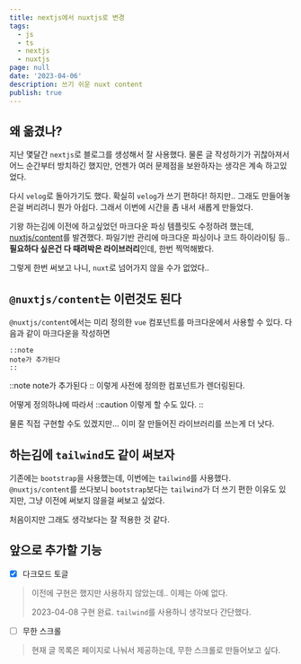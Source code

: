 ```yaml
---
title: nextjs에서 nuxtjs로 변경
tags:
  - js
  - ts
  - nextjs
  - nuxtjs
page: null
date: '2023-04-06'
description: 쓰기 쉬운 nuxt content
publish: true
---
```


## 왜 옮겼나?

지난 몇달간 `nextjs`로 블로그를 생성해서 잘 사용했다.
물론 글 작성하기가 귀찮아져서 어느 순간부터 방치하긴 했지만,
언젠가 여러 문제점을 보완하자는 생각은 계속 하고있었다.

다시 `velog`로 돌아가기도 했다. 확실히 `velog`가 쓰기 편하다!
하지만.. 그래도 만들어놓은걸 버리려니 뭔가 아쉽다. 그래서 이번에 시간을 좀 내서 새롭게 만들었다.

기왕 하는김에 이전에 하고싶었던 마크다운 파싱 템플릿도 수정하려 했는데, [nuxtjs/content](https://content.nuxtjs.org/)를 발견했다. 파일기반 관리에 마크다운 파싱이나 코드 하이라이팅 등.. **필요하다 싶은건 다 때려박은 라이브러리**인데, 한번 찍먹해봤다.

그렇게 한번 써보고 나니, `nuxt`로 넘어가지 않을 수가 없었다..

## `@nuxtjs/content`는 이런것도 된다

`@nuxtjs/content`에서는 미리 정의한 `vue` 컴포넌트를 마크다운에서 사용할 수 있다.
다음과 같이 마크다운을 작성하면
```mdc
::note
note가 추가된다
::
```
::note
note가 추가된다
::
이렇게 사전에 정의한 컴포넌트가 렌더링된다.

어떻게 정의하냐에 따라서
::caution
이렇게 할 수도 있다.
::

물론 직접 구현할 수도 있겠지만... 이미 잘 만들어진 라이브러리를 쓰는게 더 낫다.


## 하는김에 `tailwind`도 같이 써보자

기존에는 `bootstrap`을 사용했는데, 이번에는 `tailwind`를 사용했다. `@nuxtjs/content`를 쓰다보니 `bootstrap`보다는 `tailwind`가 더 쓰기 편한 이유도 있지만, 그냥 이전에 써보지 않을걸 써보고 싶었다.

처음이지만 그래도 생각보다는 잘 적용한 것 같다.

## 앞으로 추가할 기능

- [x]  다크모드 토글
  > 이전에 구현은 했지만 사용하지 않았는데.. 이제는 아예 없다.
  >
  > 2023-04-08 구현 완료.
  > `tailwind`를 사용하니 생각보다 간단했다.
- [ ]  무한 스크롤
  > 현재 글 목록은 페이지로 나눠서 제공하는데, 무한 스크롤로 만들어보고 싶다.